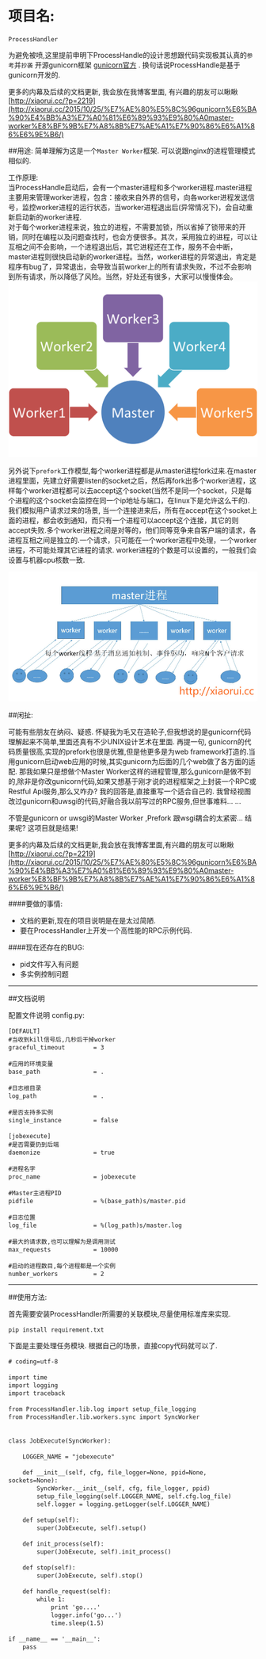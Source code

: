 # 项目名:
`ProcessHandler`  

为避免被喷,这里提前申明下ProcessHandle的设计思想跟代码实现极其认真的`参考`并`抄袭` 开源gunicorn框架 [gunicorn官方](http://gunicorn.org/) . 换句话说ProcessHandle是基于gunicorn开发的.  

更多的内幕及后续的文档更新, 我会放在我博客里面, 有兴趣的朋友可以瞅瞅 [http://xiaorui.cc/?p=2219](http://xiaorui.cc/2015/10/25/%E7%AE%80%E5%8C%96gunicorn%E6%BA%90%E4%BB%A3%E7%A0%81%E6%89%93%E9%80%A0master-worker%E8%BF%9B%E7%A8%8B%E7%AE%A1%E7%90%86%E6%A1%86%E6%9E%B6/)

##用途:
简单理解为这是一个` Master Worker `框架. 可以说跟nginx的进程管理模式相似的.

工作原理:  
当ProcessHandle启动后，会有一个master进程和多个worker进程.master进程主要用来管理worker进程，包含：接收来自外界的信号，向各worker进程发送信号，监控worker进程的运行状态，当worker进程退出后(异常情况下)，会自动重新启动新的worker进程.   
对于每个worker进程来说，独立的进程，不需要加锁，所以省掉了锁带来的开销，同时在编程以及问题查找时，也会方便很多。其次，采用独立的进程，可以让互相之间不会影响，一个进程退出后，其它进程还在工作，服务不会中断，master进程则很快启动新的worker进程。当然，worker进程的异常退出，肯定是程序有bug了，异常退出，会导致当前worker上的所有请求失败，不过不会影响到所有请求，所以降低了风险。当然，好处还有很多，大家可以慢慢体会。  
![master worker frame](static/master_worker.png)

另外说下`prefork`工作模型,每个worker进程都是从master进程fork过来.在master进程里面，先建立好需要listen的socket之后，然后再fork出多个worker进程，这样每个worker进程都可以去accept这个socket(当然不是同一个socket，只是每个进程的这个socket会监控在同一个ip地址与端口，在linux下是允许这么干的).  
我们模拟用户请求过来的场景, 当一个连接进来后，所有在accept在这个socket上面的进程，都会收到通知，而只有一个进程可以accept这个连接，其它的则accept失败.多个worker进程之间是对等的，他们同等竞争来自客户端的请求，各进程互相之间是独立的.一个请求，只可能在一个worker进程中处理，一个worker进程，不可能处理其它进程的请求. worker进程的个数是可以设置的，一般我们会设置与机器cpu核数一致.

![master worker frame](static/prefork.jpg)

##闲扯:

可能有些朋友在纳闷、疑惑. 怀疑我为毛又在造轮子,但我想说的是gunicorn代码理解起来不简单,里面还真有不少UNIX设计艺术在里面. 再提一句, gunicorn的代码质量很高,实现的prefork也很是优雅,但是他更多是为web framework打造的.当用gunicorn启动web应用的时候,其实gunicorn为后面的几个web做了各方面的适配. 那我如果只是想做个Master Worker这样的进程管理,那么gunicorn是做不到的,除非是你改gunicorn代码,如果又想基于刚才说的进程框架之上封装一个RPC或Restful Api服务,那么又咋办?  我的回答是,直接重写一个适合自己的.  我曾经视图改过gunicorn和uwsgi的代码,好融合我以前写过的RPC服务,但世事难料... ...  

不管是gunicorn or uwsgi的Master Worker ,Prefork 跟wsgi耦合的太紧密... 结果呢? 这项目就是结果!  

更多的内幕及后续的文档更新,我会放在我博客里面,有兴趣的朋友可以瞅瞅 [http://xiaorui.cc/?p=2219](http://xiaorui.cc/2015/10/25/%E7%AE%80%E5%8C%96gunicorn%E6%BA%90%E4%BB%A3%E7%A0%81%E6%89%93%E9%80%A0master-worker%E8%BF%9B%E7%A8%8B%E7%AE%A1%E7%90%86%E6%A1%86%E6%9E%B6/)

####要做的事情:

* 文档的更新,现在的项目说明是在是太过简陋.
* 要在ProcessHandler上开发一个高性能的RPC示例代码. 

####现在还存在的BUG:
* pid文件写入有问题
* 多实例控制问题

----

##文档说明

配置文件说明 config.py:
```
[DEFAULT]
#当收到kill信号后,几秒后干掉worker
graceful_timeout        = 3

#应用的环境变量
base_path               = . 

#日志根目录
log_path                = .

#是否支持多实例
single_instance         = false

[jobexecute]
#是否需要扔到后端
daemonize               = true

#进程名字
proc_name               = jobexecute

#Master主进程PID
pidfile                 = %(base_path)s/master.pid

#日志位置
log_file                = %(log_path)s/master.log

#最大的请求数,也可以理解为是调用测试
max_requests            = 10000

#启动的进程数目,每个进程都是一个实例
number_workers          = 2

```
----

##使用方法:

首先需要安装ProcessHandler所需要的关联模块,尽量使用标准库来实现.

```
pip install requirement.txt
```

下面是主要处理任务模块.  根据自己的场景，直接copy代码就可以了.

```
# coding=utf-8

import time
import logging
import traceback

from ProcessHandler.lib.log import setup_file_logging
from ProcessHandler.lib.workers.sync import SyncWorker


class JobExecute(SyncWorker):

    LOGGER_NAME = "jobexecute"

    def __init__(self, cfg, file_logger=None, ppid=None, sockets=None):
        SyncWorker.__init__(self, cfg, file_logger, ppid)
        setup_file_logging(self.LOGGER_NAME, self.cfg.log_file)
        self.logger = logging.getLogger(self.LOGGER_NAME)

    def setup(self):
        super(JobExecute, self).setup()

    def init_process(self):
        super(JobExecute, self).init_process()

    def stop(self):
        super(JobExecute, self).stop()

    def handle_request(self):
        while 1:
            print 'go....'
            logger.info('go...')
            time.sleep(1.5)

if __name__ == '__main__':
    pass
```

